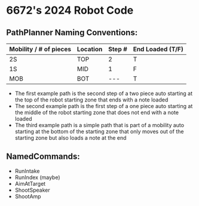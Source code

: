 # 6672's 2024 Robot Code

## PathPlanner Naming Conventions:
Mobility / # of pieces | Location | Step # | End Loaded (T/F) |
--- | --- | --- | --- |
2S | TOP | 2 | T |
1S | MID | 1 | F |
MOB | BOT | --- | T

* The first example path is the second step of a two piece auto starting at the top of the robot starting zone that ends with a note loaded
* The second example path is the first step of a one piece auto starting at the middle of the robot starting zone that does not end with a note loaded
* The third example path is a simple path that is part of a mobility auto starting at the bottom of the starting zone that only moves out of the starting zone but also loads a note at the end

## NamedCommands:
* RunIntake
* RunIndex (maybe)
* AimAtTarget
* ShootSpeaker
* ShootAmp
